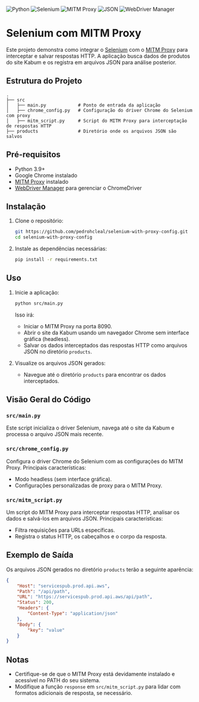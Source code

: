 ![Python](https://img.shields.io/badge/python-3670A0?style=flat&logo=python&logoColor=ffdd54)
![Selenium](https://img.shields.io/badge/selenium-43B02A?style=flat&logo=selenium&logoColor=white)
![MITM Proxy](https://img.shields.io/badge/mitmproxy-FF5733?style=flat&logo=mitmproxy&logoColor=white)
![JSON](https://img.shields.io/badge/json-000000?style=flat&logo=json&logoColor=white)
![WebDriver Manager](https://img.shields.io/badge/webdriver--manager-0000FF?style=flat&logo=googlechrome&logoColor=white)

# Selenium com MITM Proxy

Este projeto demonstra como integrar o [Selenium](https://www.selenium.dev/) com o [MITM Proxy](https://mitmproxy.org/) para interceptar e salvar respostas HTTP. A aplicação busca dados de produtos do site Kabum e os registra em arquivos JSON para análise posterior.

## Estrutura do Projeto

```
.
├── src
│   ├── main.py            # Ponto de entrada da aplicação
│   ├── chrome_config.py   # Configuração do driver Chrome do Selenium com proxy
│   ├── mitm_script.py     # Script do MITM Proxy para interceptação de respostas HTTP
├── products               # Diretório onde os arquivos JSON são salvos
```

## Pré-requisitos

- Python 3.9+
- Google Chrome instalado
- [MITM Proxy](https://mitmproxy.org/) instalado
- [WebDriver Manager](https://github.com/SergeyPirogov/webdriver_manager) para gerenciar o ChromeDriver

## Instalação

1. Clone o repositório:

   ```bash
   git https://github.com/pedrohcleal/selenium-with-proxy-config.git
   cd selenium-with-proxy-config
   ```

1. Instale as dependências necessárias:

   ```bash
   pip install -r requirements.txt
   ```

## Uso

1. Inicie a aplicação:

   ```bash
   python src/main.py
   ```

   Isso irá:

   - Iniciar o MITM Proxy na porta 8090.
   - Abrir o site da Kabum usando um navegador Chrome sem interface gráfica (headless).
   - Salvar os dados interceptados das respostas HTTP como arquivos JSON no diretório `products`.

1. Visualize os arquivos JSON gerados:

   - Navegue até o diretório `products` para encontrar os dados interceptados.

## Visão Geral do Código

### `src/main.py`

Este script inicializa o driver Selenium, navega até o site da Kabum e processa o arquivo JSON mais recente.

### `src/chrome_config.py`

Configura o driver Chrome do Selenium com as configurações do MITM Proxy. Principais características:

- Modo headless (sem interface gráfica).
- Configurações personalizadas de proxy para o MITM Proxy.

### `src/mitm_script.py`

Um script do MITM Proxy para interceptar respostas HTTP, analisar os dados e salvá-los em arquivos JSON. Principais características:

- Filtra requisições para URLs específicas.
- Registra o status HTTP, os cabeçalhos e o corpo da resposta.

## Exemplo de Saída

Os arquivos JSON gerados no diretório `products` terão a seguinte aparência:

```json
{
    "Host": "servicespub.prod.api.aws",
    "Path": "/api/path",
    "URL": "https://servicespub.prod.api.aws/api/path",
    "Status": 200,
    "Headers": {
        "Content-Type": "application/json"
    },
    "Body": {
        "key": "value"
    }
}
```

## Notas

- Certifique-se de que o MITM Proxy está devidamente instalado e acessível no PATH do seu sistema.
- Modifique a função `response` em `src/mitm_script.py` para lidar com formatos adicionais de resposta, se necessário.
